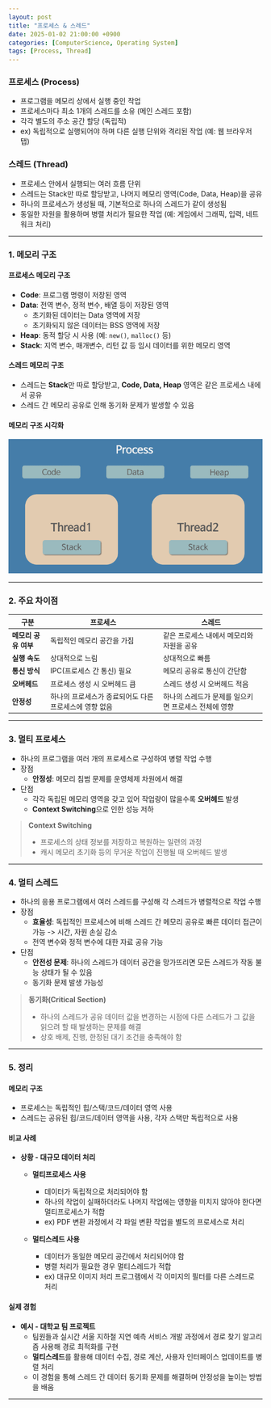 ```yaml
---
layout: post
title: "프로세스 & 스레드"
date: 2025-01-02 21:00:00 +0900
categories: [ComputerScience, Operating System]
tags: [Process, Thread]
---
```


### 프로세스 (Process)
- 프로그램을 메모리 상에서 실행 중인 작업
- 프로세스마다 최소 1개의 스레드를 소유 (메인 스레드 포함)
- 각각 별도의 주소 공간 할당 (독립적)
- ex) 독립적으로 실행되어야 하며 다른 실행 단위와 격리된 작업 (예: 웹 브라우저 탭)

### 스레드 (Thread)
- 프로세스 안에서 실행되는 여러 흐름 단위
- 스레드는 Stack만 따로 할당받고, 나머지 메모리 영역(Code, Data, Heap)을 공유
- 하나의 프로세스가 생성될 때, 기본적으로 하나의 스레드가 같이 생성됨
- 동일한 자원을 활용하며 병렬 처리가 필요한 작업 (예: 게임에서 그래픽, 입력, 네트워크 처리)

---

### 1. 메모리 구조

#### 프로세스 메모리 구조
- **Code**: 프로그램 명령이 저장된 영역
- **Data**: 전역 변수, 정적 변수, 배열 등이 저장된 영역
  - 초기화된 데이터는 Data 영역에 저장
  - 초기화되지 않은 데이터는 BSS 영역에 저장
- **Heap**: 동적 할당 시 사용 (예: `new()`, `malloc()` 등)
- **Stack**: 지역 변수, 매개변수, 리턴 값 등 임시 데이터를 위한 메모리 영역

#### 스레드 메모리 구조
- 스레드는 **Stack**만 따로 할당받고, **Code, Data, Heap** 영역은 같은 프로세스 내에서 공유
- 스레드 간 메모리 공유로 인해 동기화 문제가 발생할 수 있음

#### 메모리 구조 시각화
![프로세스와 스레드 메모리 구조](assets/img/data/process_thread.PNG)

---

### 2. 주요 차이점

| 구분               | 프로세스                                 | 스레드                                |
|--------------------|------------------------------------------|---------------------------------------|
| **메모리 공유 여부** | 독립적인 메모리 공간을 가짐                 | 같은 프로세스 내에서 메모리와 자원을 공유 |
| **실행 속도**       | 상대적으로 느림                           | 상대적으로 빠름                        |
| **통신 방식**       | IPC(프로세스 간 통신) 필요                  | 메모리 공유로 통신이 간단함             |
| **오버헤드**        | 프로세스 생성 시 오버헤드 큼                 | 스레드 생성 시 오버헤드 적음             |
| **안정성**          | 하나의 프로세스가 종료되어도 다른 프로세스에 영향 없음 | 하나의 스레드가 문제를 일으키면 프로세스 전체에 영향 |

---


### 3. 멀티 프로세스
- 하나의 프로그램을 여러 개의 프로세스로 구성하여 병렬 작업 수행
- 장점
    - **안정성**: 메모리 침범 문제를 운영체제 차원에서 해결
- 단점
    - 각각 독립된 메모리 영역을 갖고 있어 작업량이 많을수록 **오버헤드** 발생
    - **Context Switching**으로 인한 성능 저하

> **Context Switching**
> - 프로세스의 상태 정보를 저장하고 복원하는 일련의 과정
> - 캐시 메모리 초기화 등의 무거운 작업이 진행될 때 오버헤드 발생

---

### 4. 멀티 스레드
- 하나의 응용 프로그램에서 여러 스레드를 구성해 각 스레드가 병렬적으로 작업 수행
- 장점
    - **효율성**: 독립적인 프로세스에 비해 스레드 간 메모리 공유로 빠른 데이터 접근이 가능 -> 시간, 자원 손실 감소
    - 전역 변수와 정적 변수에 대한 자료 공유 가능
- 단점
    - **안전성 문제**: 하나의 스레드가 데이터 공간을 망가뜨리면 모든 스레드가 작동 불능 상태가 될 수 있음
    - 동기화 문제 발생 가능성

> **동기화(Critical Section)**
> - 하나의 스레드가 공유 데이터 값을 변경하는 시점에 다른 스레드가 그 값을 읽으려 할 때 발생하는 문제를 해결
> - 상호 배제, 진행, 한정된 대기 조건을 충족해야 함

---

### 5. 정리

#### 메모리 구조
- 프로세스는 독립적인 힙/스택/코드/데이터 영역 사용
- 스레드는 공유된 힙/코드/데이터 영역을 사용, 각자 스택만 독립적으로 사용

#### 비교 사례 
- **상황 - 대규모 데이터 처리**
  - **멀티프로세스 사용**
    - 데이터가 독립적으로 처리되어야 함
    - 하나의 작업이 실패하더라도 나머지 작업에는 영향을 미치지 않아야 한다면 멀티프로세스가 적합
    - ex) PDF 변환 과정에서 각 파일 변환 작업을 별도의 프로세스로 처리

  - **멀티스레드 사용**
    - 데이터가 동일한 메모리 공간에서 처리되어야 함
    - 병렬 처리가 필요한 경우 멀티스레드가 적합
    - ex) 대규모 이미지 처리 프로그램에서 각 이미지의 필터를 다른 스레드로 처리
    

#### 실제 경험
- **예시 -  대학교 팀 프로젝트**
  - 팀원들과 실시간 서울 지하철 지연 예측 서비스 개발 과정에서 경로 찾기 알고리즘 사용해 경로 최적화를 구현
  - **멀티스레드**를 활용해 데이터 수집, 경로 계산, 사용자 인터페이스 업데이트를 병렬 처리
  - 이 경험을 통해 스레드 간 데이터 동기화 문제를 해결하며 안정성을 높이는 방법을 배움

---